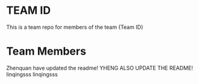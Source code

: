 # TEAM ID
This is a team repo for members of the team {Team ID}

# Team Members
Zhenquan have updated the readme!
YHENG ALSO UPDATE THE README!
linqingsss
linqingsss
